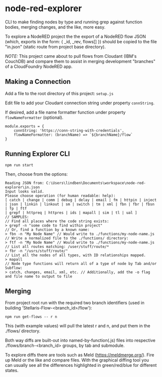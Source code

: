 # node-red-explorer
CLI to make finding nodes by type and running grep against function bodies, merging changes, and the like, more easy.

To explore a NodeRED project the the export of a NodeRED flow JSON (which, exports in the form: { _id, _rev, flows[] })  should be copied to the file "in.json" (static route from project base directory).

*NOTE:* This project came about to pull flows from Cloudant (IBM's CouchDB) and compare them to assist in merging development "branches" of a CloudFoundry NodeRED app.


## Making a Connection
Add a file to the root directory of this project: `setup.js`

Edit file to add your Cloudant connection string under property `connString`.

If desired, add a file name formatter function under property `flowNameFormatter` (optional).

```
module.exports = {
    connString: 'https://conn-string-with-credentials',
    flowNameFormatter: (branchName) => `${branchName}/flow`
}
```


## Running Explorer CLI

`npm run start`

Then, choose from the options:
```
Reading JSON from: C:\Users\lindben\Documents\workspace\node-red-explorer\in.json
Input looks valid.
Please choose operation (for human readable: help): 
[ catch | change | comm | debug | delay | email | fm | httpin | inject | json | linkin | linkout | sm | switch | tm | xml | fbn | fbr | fbsn | fp | ftf
| grepf | httpreq | httpres | ids | mapall | sim | tl | ual ]
// SAMPLES:
// Find all places where the code string exists:
> grepf -n "some code to find within project"
// Or, find a function by a known name:
> fbn -n "My Node Name" // Would write to ./functions/my-node-name.js
// Write a normalized file to the ./functions/ directory:
> ftf -n "My Node Name" // Would write to ./functions/my-node-name.js
// List all routes matching: /user/stuff/route/*
> fbr -n "/usrs/stuff/route/" 
// List all the nodes of all types, with ID relationships mapped.
> mapall
// Node type functions will return all of a type of node by Tab and/or Subflow:
> catch, changes, email, xml, etc. // Additionally, add the -o flag and file name to output to file
```


## Merging

From project root run with the required two branch identifiers (used in building 'Stellaris-Flow-<branch_id>/flow'): 

`npm run get-flows -- r n`

This (with example values) will pull the latest r and n, and put them in the ./flows/ directory.

Both way diffs are built-out into named-by-function(.js) files into respective ./flows/branch-<branch_id> groups, by tab and submodule.

To explore diffs there are tools such as Meld (https://meldmerge.org/). Fire up Meld or the like and compare files. With the graphical diffing tool you can usually see all the differences highlighted in green/red/blue for different states.

